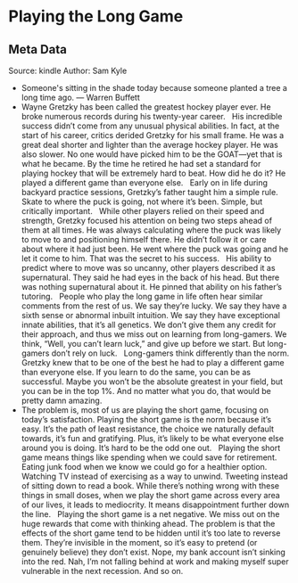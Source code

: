 # Playing the Long Game

## Meta Data

Source:  kindle 
Author: Sam Kyle

- Someone's sitting in the shade today because someone planted a tree a long time ago. ― Warren Buffett
- Wayne Gretzky has been called the greatest hockey player ever. He broke numerous records during his twenty-year career.   His incredible success didn’t come from any unusual physical abilities. In fact, at the start of his career, critics derided Gretzky for his small frame. He was a great deal shorter and lighter than the average hockey player. He was also slower. No one would have picked him to be the GOAT—yet that is what he became. By the time he retired he had set a standard for playing hockey that will be extremely hard to beat. How did he do it? He played a different game than everyone else.   Early on in life during backyard practice sessions, Gretzky’s father taught him a simple rule. Skate to where the puck is going, not where it’s been. Simple, but critically important.   While other players relied on their speed and strength, Gretzky focused his attention on being two steps ahead of them at all times. He was always calculating where the puck was likely to move to and positioning himself there. He didn’t follow it or care about where it had just been. He went where the puck was going and he let it come to him. That was the secret to his success.   His ability to predict where to move was so uncanny, other players described it as supernatural. They said he had eyes in the back of his head. But there was nothing supernatural about it. He pinned that ability on his father’s tutoring.   People who play the long game in life often hear similar comments from the rest of us. We say they’re lucky. We say they have a sixth sense or abnormal inbuilt intuition. We say they have exceptional innate abilities, that it’s all genetics. We don’t give them any credit for their approach, and thus we miss out on learning from long-gamers. We think, “Well, you can’t learn luck,” and give up before we start. But long-gamers don’t rely on luck.   Long-gamers think differently than the norm. Gretzky knew that to be one of the best he had to play a different game than everyone else. If you learn to do the same, you can be as successful. Maybe you won’t be the absolute greatest in your field, but you can be in the top 1%. And no matter what you do, that would be pretty damn amazing.
- The problem is, most of us are playing the short game, focusing on today’s satisfaction. Playing the short game is the norm because it’s easy. It’s the path of least resistance, the choice we naturally default towards, it’s fun and gratifying. Plus, it’s likely to be what everyone else around you is doing. It’s hard to be the odd one out.   Playing the short game means things like spending when we could save for retirement. Eating junk food when we know we could go for a healthier option. Watching TV instead of exercising as a way to unwind. Tweeting instead of sitting down to read a book. While there’s nothing wrong with these things in small doses, when we play the short game across every area of our lives, it leads to mediocrity. It means disappointment further down the line.   Playing the short game is a net negative. We miss out on the huge rewards that come with thinking ahead. The problem is that the effects of the short game tend to be hidden until it’s too late to reverse them. They’re invisible in the moment, so it’s easy to pretend (or genuinely believe) they don’t exist. Nope, my bank account isn’t sinking into the red. Nah, I’m not falling behind at work and making myself super vulnerable in the next recession. And so on.
